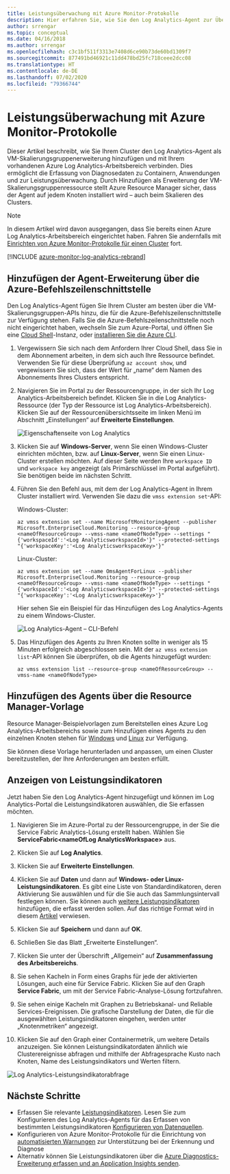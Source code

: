 ```yaml
---
title: Leistungsüberwachung mit Azure Monitor-Protokolle
description: Hier erfahren Sie, wie Sie den Log Analytics-Agent zur Überwachung von Containern und Leistungsindikatoren für Ihre Azure Service Fabric-Cluster einrichten.
author: srrengar
ms.topic: conceptual
ms.date: 04/16/2018
ms.author: srrengar
ms.openlocfilehash: c3c1bf511f3313e7408d6ce90b73de60bd1309f7
ms.sourcegitcommit: 877491bd46921c11dd478bd25fc718ceee2dcc08
ms.translationtype: HT
ms.contentlocale: de-DE
ms.lasthandoff: 07/02/2020
ms.locfileid: "79366744"
---
```

# <a name="performance-monitoring-with-azure-monitor-logs"></a>Leistungsüberwachung mit Azure Monitor-Protokolle

Dieser Artikel beschreibt, wie Sie Ihrem Cluster den Log Analytics-Agent als VM-Skalierungsgruppenerweiterung hinzufügen und mit Ihrem vorhandenen Azure Log Analytics-Arbeitsbereich verbinden. Dies ermöglicht die Erfassung von Diagnosedaten zu Containern, Anwendungen und zur Leistungsüberwachung. Durch Hinzufügen als Erweiterung der VM-Skalierungsgruppenressource stellt Azure Resource Manager sicher, dass der Agent auf jedem Knoten installiert wird – auch beim Skalieren des Clusters.

> [!NOTE]
> In diesem Artikel wird davon ausgegangen, dass Sie bereits einen Azure Log Analytics-Arbeitsbereich eingerichtet haben. Fahren Sie andernfalls mit [Einrichten von Azure Monitor-Protokolle für einen Cluster](service-fabric-diagnostics-oms-setup.md) fort.

[!INCLUDE [azure-monitor-log-analytics-rebrand](../../includes/azure-monitor-log-analytics-rebrand.md)]

## <a name="add-the-agent-extension-via-azure-cli"></a>Hinzufügen der Agent-Erweiterung über die Azure-Befehlszeilenschnittstelle

Den Log Analytics-Agent fügen Sie Ihrem Cluster am besten über die VM-Skalierungsgruppen-APIs hinzu, die für die Azure-Befehlszeilenschnittstelle zur Verfügung stehen. Falls Sie die Azure-Befehlszeilenschnittstelle noch nicht eingerichtet haben, wechseln Sie zum Azure-Portal, und öffnen Sie eine [Cloud Shell](../cloud-shell/overview.md)-Instanz, oder [installieren Sie die Azure CLI](https://docs.microsoft.com/cli/azure/install-azure-cli).

1. Vergewissern Sie sich nach dem Anfordern Ihrer Cloud Shell, dass Sie in dem Abonnement arbeiten, in dem sich auch Ihre Ressource befindet. Verwenden Sie für diese Überprüfung `az account show`, und vergewissern Sie sich, dass der Wert für „name“ dem Namen des Abonnements Ihres Clusters entspricht.

2. Navigieren Sie im Portal zu der Ressourcengruppe, in der sich Ihr Log Analytics-Arbeitsbereich befindet. Klicken Sie in die Log Analytics-Ressource (der Typ der Ressource ist Log Analytics-Arbeitsbereich). Klicken Sie auf der Ressourcenübersichtsseite im linken Menü im Abschnitt „Einstellungen“ auf **Erweiterte Einstellungen**.

    ![Eigenschaftenseite von Log Analytics](media/service-fabric-diagnostics-oms-agent/oms-advanced-settings.png)

3. Klicken Sie auf **Windows-Server**, wenn Sie einen Windows-Cluster einrichten möchten, bzw. auf **Linux-Server**, wenn Sie einen Linux-Cluster erstellen möchten. Auf dieser Seite werden Ihre `workspace ID` und `workspace key` angezeigt (als Primärschlüssel im Portal aufgeführt). Sie benötigen beide im nächsten Schritt.

4. Führen Sie den Befehl aus, mit dem der Log Analytics-Agent in Ihrem Cluster installiert wird. Verwenden Sie dazu die `vmss extension set`-API:

    Windows-Cluster:

    ```azurecli
    az vmss extension set --name MicrosoftMonitoringAgent --publisher Microsoft.EnterpriseCloud.Monitoring --resource-group <nameOfResourceGroup> --vmss-name <nameOfNodeType> --settings "{'workspaceId':'<Log AnalyticsworkspaceId>'}" --protected-settings "{'workspaceKey':'<Log AnalyticsworkspaceKey>'}"
    ```

    Linux-Cluster:

    ```azurecli
    az vmss extension set --name OmsAgentForLinux --publisher Microsoft.EnterpriseCloud.Monitoring --resource-group <nameOfResourceGroup> --vmss-name <nameOfNodeType> --settings "{'workspaceId':'<Log AnalyticsworkspaceId>'}" --protected-settings "{'workspaceKey':'<Log AnalyticsworkspaceKey>'}"
    ```

    Hier sehen Sie ein Beispiel für das Hinzufügen des Log Analytics-Agents zu einem Windows-Cluster.

    ![Log Analytics-Agent – CLI-Befehl](media/service-fabric-diagnostics-oms-agent/cli-command.png)

5. Das Hinzufügen des Agents zu Ihren Knoten sollte in weniger als 15 Minuten erfolgreich abgeschlossen sein. Mit der `az vmss extension list`-API können Sie überprüfen, ob die Agents hinzugefügt wurden:

    ```azurecli
    az vmss extension list --resource-group <nameOfResourceGroup> --vmss-name <nameOfNodeType>
    ```

## <a name="add-the-agent-via-the-resource-manager-template"></a>Hinzufügen des Agents über die Resource Manager-Vorlage

Resource Manager-Beispielvorlagen zum Bereitstellen eines Azure Log Analytics-Arbeitsbereichs sowie zum Hinzufügen eines Agents zu den einzelnen Knoten stehen für [Windows](https://github.com/Azure-Samples/service-fabric-cluster-templates/tree/master/5-VM-Windows-OMS-UnSecure) und [Linux](https://github.com/Azure-Samples/service-fabric-cluster-templates/tree/master/5-VM-Ubuntu-1-NodeType-Secure-OMS) zur Verfügung.

Sie können diese Vorlage herunterladen und anpassen, um einen Cluster bereitzustellen, der Ihre Anforderungen am besten erfüllt.

## <a name="view-performance-counters"></a>Anzeigen von Leistungsindikatoren

Jetzt haben Sie den Log Analytics-Agent hinzugefügt und können im Log Analytics-Portal die Leistungsindikatoren auswählen, die Sie erfassen möchten.

1. Navigieren Sie im Azure-Portal zu der Ressourcengruppe, in der Sie die Service Fabric Analytics-Lösung erstellt haben. Wählen Sie **ServiceFabric\<nameOfLog AnalyticsWorkspace\>** aus.

2. Klicken Sie auf **Log Analytics**.

3. Klicken Sie auf **Erweiterte Einstellungen**.

4. Klicken Sie auf **Daten** und dann auf **Windows- oder Linux-Leistungsindikatoren**. Es gibt eine Liste von Standardindikatoren, deren Aktivierung Sie auswählen und für die Sie auch das Sammlungsintervall festlegen können. Sie können auch [weitere Leistungsindikatoren](service-fabric-diagnostics-event-generation-perf.md) hinzufügen, die erfasst werden sollen. Auf das richtige Format wird in diesem [Artikel](https://msdn.microsoft.com/library/windows/desktop/aa373193(v=vs.85).aspx) verwiesen.

5. Klicken Sie auf **Speichern** und dann auf **OK**.

6. Schließen Sie das Blatt „Erweiterte Einstellungen“.

7. Klicken Sie unter der Überschrift „Allgemein“ auf **Zusammenfassung des Arbeitsbereichs**.

8. Sie sehen Kacheln in Form eines Graphs für jede der aktivierten Lösungen, auch eine für Service Fabric. Klicken Sie auf den Graph **Service Fabric**, um mit der Service Fabric-Analyse-Lösung fortzufahren.

9. Sie sehen einige Kacheln mit Graphen zu Betriebskanal- und Reliable Services-Ereignissen. Die grafische Darstellung der Daten, die für die ausgewählten Leistungsindikatoren eingehen, werden unter „Knotenmetriken“ angezeigt.

10. Klicken Sie auf den Graph einer Containermetrik, um weitere Details anzuzeigen. Sie können Leistungsindikatordaten ähnlich wie Clusterereignisse abfragen und mithilfe der Abfragesprache Kusto nach Knoten, Name des Leistungsindikators und Werten filtern.

![Log Analytics-Leistungsindikatorabfrage](media/service-fabric-diagnostics-event-analysis-oms/oms_node_metrics_table.PNG)

## <a name="next-steps"></a>Nächste Schritte

* Erfassen Sie relevante [Leistungsindikatoren](service-fabric-diagnostics-event-generation-perf.md). Lesen Sie zum Konfigurieren des Log Analytics-Agents für das Erfassen von bestimmten Leistungsindikatoren [Konfigurieren von Datenquellen](../azure-monitor/platform/agent-data-sources.md#configuring-data-sources).
* Konfigurieren von Azure Monitor-Protokolle für die Einrichtung von [automatisierten Warnungen](../log-analytics/log-analytics-alerts.md) zur Unterstützung bei der Erkennung und Diagnose
* Alternativ können Sie Leistungsindikatoren über die [Azure Diagnostics-Erweiterung erfassen und an Application Insights senden](service-fabric-diagnostics-event-aggregation-wad.md#add-the-application-insights-sink-to-the-resource-manager-template).
